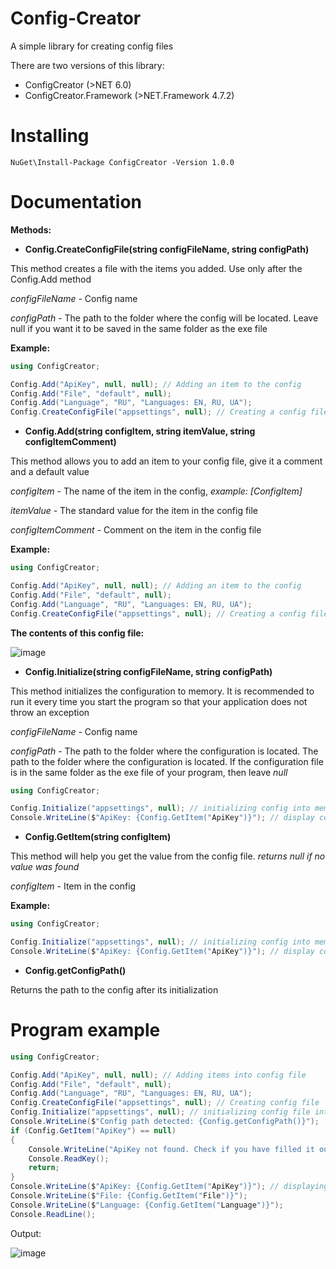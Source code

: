 # Config-Creator
A simple library for creating config files

There are two versions of this library:

* ConfigCreator (>NET 6.0)
* ConfigCreator.Framework (>NET.Framework 4.7.2)

# Installing
```nuget
NuGet\Install-Package ConfigCreator -Version 1.0.0
```

# Documentation
**Methods:**

* **Config.CreateConfigFile(string configFileName, string configPath)**

This method creates a file with the items you added. Use only after the Config.Add method

_configFileName_ - Config name

_configPath_ - The path to the folder where the config will be located. Leave null if you want it to be saved in the same folder as the exe file

**Example:**
```csharp
using ConfigCreator;

Config.Add("ApiKey", null, null); // Adding an item to the config
Config.Add("File", "default", null);
Config.Add("Language", "RU", "Languages: EN, RU, UA");
Config.CreateConfigFile("appsettings", null); // Creating a config file
```

* **Config.Add(string configItem, string itemValue, string configItemComment)**

This method allows you to add an item to your config file, give it a comment and a default value

_configItem_ - The name of the item in the config, _example: [ConfigItem]_

_itemValue_ - The standard value for the item in the config file

_configItemComment_ - Comment on the item in the config file

**Example:**
```csharp
using ConfigCreator;

Config.Add("ApiKey", null, null); // Adding an item to the config
Config.Add("File", "default", null);
Config.Add("Language", "RU", "Languages: EN, RU, UA");
Config.CreateConfigFile("appsettings", null); // Creating a config file
```
**The contents of this config file:**

![image](https://user-images.githubusercontent.com/73064979/206867732-bed65030-4a6a-4c86-b3f1-a21e1b5a8a4e.png)

* **Config.Initialize(string configFileName, string configPath)**

This method initializes the configuration to memory. It is recommended to run it every time you start the program so that your application does not throw an exception

_configFileName_ - Config name

_configPath_ - The path to the folder where the configuration is located. The path to the folder where the configuration is located. If the configuration file is in the same folder as the exe file of your program, then leave _null_

```csharp
using ConfigCreator;

Config.Initialize("appsettings", null); // initializing config into memory
Console.WriteLine($"ApiKey: {Config.GetItem("ApiKey")}"); // display config value
```

* **Config.GetItem(string configItem)**

This method will help you get the value from the config file. _returns null if no value was found_

_configItem_ - Item in the config

**Example:**
```csharp
using ConfigCreator;

Config.Initialize("appsettings", null); // initializing config into memory
Console.WriteLine($"ApiKey: {Config.GetItem("ApiKey")}"); // display config value
```

* **Config.getConfigPath()**

Returns the path to the config after its initialization

# Program example
```csharp
using ConfigCreator;

Config.Add("ApiKey", null, null); // Adding items into config file
Config.Add("File", "default", null);
Config.Add("Language", "RU", "Languages: EN, RU, UA");
Config.CreateConfigFile("appsettings", null); // Creating config file
Config.Initialize("appsettings", null); // initializing config file into memory
Console.WriteLine($"Config path detected: {Config.getConfigPath()}");
if (Config.GetItem("ApiKey") == null)
{
    Console.WriteLine("ApiKey not found. Check if you have filled it out in the config");
    Console.ReadKey();
    return;
}
Console.WriteLine($"ApiKey: {Config.GetItem("ApiKey")}"); // displaying information
Console.WriteLine($"File: {Config.GetItem("File")}");
Console.WriteLine($"Language: {Config.GetItem("Language")}");
Console.ReadLine();
```
Output:

![image](https://user-images.githubusercontent.com/73064979/206868807-b8e3c3d8-2d83-4536-9f35-1d2d73bf1dc5.png)
